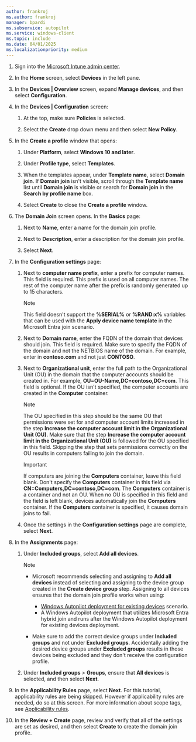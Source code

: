 ```yaml
---
author: frankroj
ms.author: frankroj
manager: bpardi
ms.subservice: autopilot
ms.service: windows-client
ms.topic: include
ms.date: 04/01/2025
ms.localizationpriority: medium
---
```


<!-- This file is shared by the following articles:

pre-provisioning/hybrid-azure-ad-join-domain-join-profile.md
user-driven/hybrid-azure-ad-join-domain-join-profile.md

Headings are driven by article context. -->

1. Sign into the [Microsoft Intune admin center](https://go.microsoft.com/fwlink/?linkid=2109431).

1. In the **Home** screen, select **Devices** in the left pane.

1. In the **Devices | Overview** screen, expand **Manage devices**, and then select **Configuration**.

1. In the **Devices | Configuration** screen:

   1. At the top, make sure **Policies** is selected.

   1. Select the **Create** drop down menu and then select **New Policy**.

1. In the **Create a profile** window that opens:

   1. Under **Platform**, select **Windows 10 and later**.

   1. Under **Profile type**, select **Templates**.

   1. When the templates appear, under **Template name**, select **Domain join**. If **Domain join** isn't visible, scroll through the **Template name** list until **Domain join** is visible or search for **Domain join** in the **Search by profile name** box.

   1. Select **Create** to close the **Create a profile** window.

1. The **Domain Join** screen opens. In the **Basics** page:

   1. Next to **Name**, enter a name for the domain join profile.

   1. Next to **Description**, enter a description for the domain join profile.

   1. Select **Next**.

1. In the **Configuration settings** page:

   1. Next to **computer name prefix**, enter a prefix for computer names. This field is required. This prefix is used on all computer names. The rest of the computer name after the prefix is randomly generated up to 15 characters.

        > [!NOTE]
        >
        > This field doesn't support the **%SERIAL%** or **%RAND:x%** variables that can be used with the **Apply device name template** in the Microsoft Entra join scenario.

   1. Next to **Domain name**, enter the FQDN of the domain that devices should join. This field is required. Make sure to specify the FQDN of the domain and not the NETBIOS name of the domain. For example, enter in **contoso.com** and not just **CONTOSO**.

   1. Next to **Organizational unit**, enter the full path to the Organizational Unit (OU) in the domain that the computer accounts should be created in. For example, **OU=OU-Name,DC=contoso,DC=com**. This field is optional. If the OU isn't specified, the computer accounts are created in the **Computer** container.

        > [!NOTE]
        >
        > The OU specified in this step should be the same OU that permissions were set for and computer account limits increased in the step **Increase the computer account limit in the Organizational Unit (OU)**. Make sure that the step **Increase the computer account limit in the Organizational Unit (OU)** is followed for the OU specified in this field. Skipping the step that sets permissions correctly on the OU results in computers failing to join the domain.

        > [!IMPORTANT]
        >
        > If computers are joining the **Computers** container, leave this field blank. Don't specify the **Computers** container in this field via **CN=Computers,DC=contoso,DC=com**. The **Computers** container is a container and not an OU. When no OU is specified in this field and the field is left blank, devices automatically join the **Computers** container. If the **Computers** container is specified, it causes domain joins to fail.

   1. Once the settings in the **Configuration settings** page are complete, select **Next**.

1. In the **Assignments** page:

   1. Under **Included groups**, select **Add all devices**.

        > [!NOTE]
        >
        > - Microsoft recommends selecting and assigning to **Add all devices** instead of selecting and assigning to the device group created in the **Create device group** step. Assigning to all devices ensures that the domain join profile works when using:
        >
        >   - [Windows Autopilot deployment for existing devices](../existing-devices/existing-devices-workflow.md) scenario.
        >   - A Windows Autopilot deployment that utilizes Microsoft Entra hybrid join and runs after the Windows Autopilot deployment for existing devices deployment.
        >
        > - Make sure to add the correct device groups under **Included groups** and not under **Excluded groups**. Accidentally adding the desired device groups under **Excluded groups** results in those devices being excluded and they don't receive the configuration profile.

   1. Under **Included groups** > **Groups**, ensure that **All devices** is selected, and then select **Next**.

1. In the **Applicability Rules** page, select **Next**. For this tutorial, applicability rules are being skipped. However if applicability rules are needed, do so at this screen. For more information about scope tags, see [Applicability rules](/mem/intune-service/configuration/device-profile-create#applicability-rules).

1. In the **Review + Create** page, review and verify that all of the settings are set as desired, and then select **Create** to create the domain join profile.
